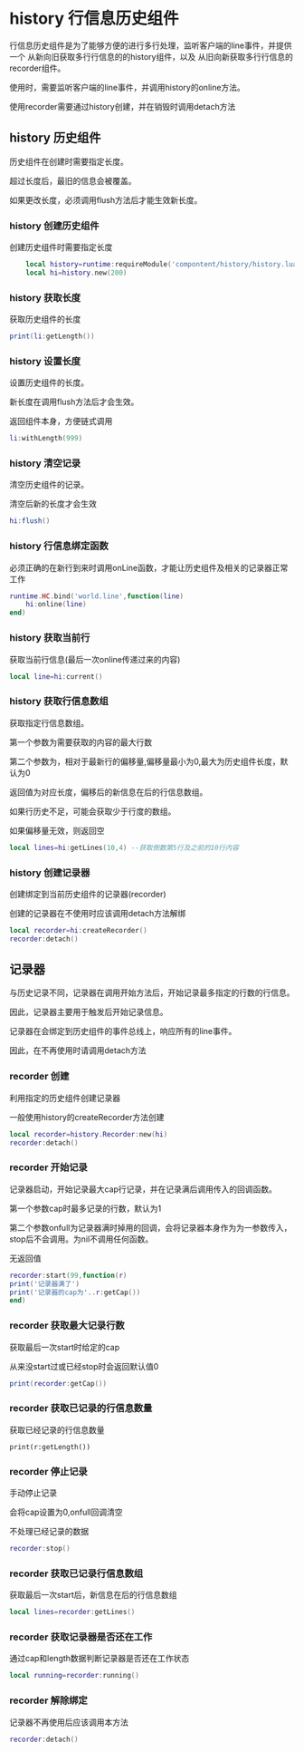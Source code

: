 # history 行信息历史组件

行信息历史组件是为了能够方便的进行多行处理，监听客户端的line事件，并提供一个 从新向旧获取多行行信息的的history组件，以及 从旧向新获取多行行信息的recorder组件。

使用时，需要监听客户端的line事件，并调用history的online方法。

使用recorder需要通过history创建，并在销毁时调用detach方法

## history 历史组件

历史组件在创建时需要指定长度。

超过长度后，最旧的信息会被覆盖。

如果更改长度，必须调用flush方法后才能生效新长度。


### history 创建历史组件

创建历史组件时需要指定长度

```lua
    local history=runtime:requireModule('compontent/history/history.lua')
    local hi=history.new(200)
```
### history 获取长度

获取历史组件的长度

```lua
print(li:getLength())
```

### history 设置长度

设置历史组件的长度。

新长度在调用flush方法后才会生效。

返回组件本身，方便链式调用

```lua
li:withLength(999)
```

### history 清空记录

清空历史组件的记录。

清空后新的长度才会生效
```lua
hi:flush()
```

### history 行信息绑定函数

必须正确的在新行到来时调用onLine函数，才能让历史组件及相关的记录器正常工作

```lua
runtime.HC.bind('world.line',function(line)
    hi:online(line)
end)
```

### history 获取当前行

获取当前行信息(最后一次online传递过来的内容)

```lua
local line=hi:current()
```

### history 获取行信息数组

获取指定行信息数组。

第一个参数为需要获取的内容的最大行数

第二个参数为，相对于最新行的偏移量,偏移量最小为0,最大为历史组件长度，默认为0

返回值为对应长度，偏移后的新信息在后的行信息数组。

如果行历史不足，可能会获取少于行度的数组。

如果偏移量无效，则返回空

```lua
local lines=hi:getLines(10,4) --获取倒数第5行及之前的10行内容
```


### history 创建记录器

创建绑定到当前历史组件的记录器(recorder)

创建的记录器在不使用时应该调用detach方法解绑

```lua
local recorder=hi:createRecorder()
recorder:detach()
```

## 记录器

与历史记录不同，记录器在调用开始方法后，开始记录最多指定的行数的行信息。

因此，记录器主要用于触发后开始记录信息。

记录器在会绑定到历史组件的事件总线上，响应所有的line事件。

因此，在不再使用时请调用detach方法

### recorder 创建

利用指定的历史组件创建记录器

一般使用history的createRecorder方法创建

```lua
local recorder=history.Recorder:new(hi)
recorder:detach()
```

### recorder 开始记录

记录器启动，开始记录最大cap行记录，并在记录满后调用传入的回调函数。

第一个参数cap时最多记录的行数，默认为1

第二个参数onfull为记录器满时掉用的回调，会将记录器本身作为为一参数传入，stop后不会调用。为nil不调用任何函数。

无返回值

```lua
recorder:start(99,function(r)
print('记录器满了')
print('记录器的cap为'..r:getCap())
end)
```

### recorder 获取最大记录行数

获取最后一次start时给定的cap

从来没start过或已经stop时会返回默认值0

```lua
print(recorder:getCap())
```

### recorder 获取已记录的行信息数量

获取已经记录的行信息数量
```
print(r:getLength())
```

### recorder 停止记录

手动停止记录

会将cap设置为0,onfull回调清空

不处理已经记录的数据

```lua
recorder:stop()
```

### recorder 获取已记录行信息数组

获取最后一次start后，新信息在后的行信息数组

```lua
local lines=recorder:getLines()
```

### recorder 获取记录器是否还在工作

通过cap和length数据判断记录器是否还在工作状态

```lua
local running=recorder:running()
```

### recorder 解除绑定

记录器不再使用后应该调用本方法

```lua
recorder:detach()
```